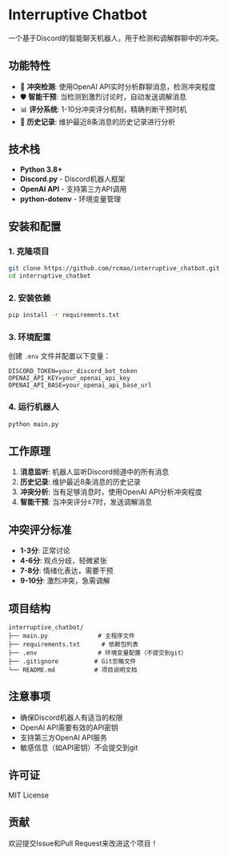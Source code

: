 # Interruptive Chatbot

一个基于Discord的智能聊天机器人，用于检测和调解群聊中的冲突。

## 功能特性

- 🤖 **冲突检测**: 使用OpenAI API实时分析群聊消息，检测冲突程度
- 🛡️ **智能干预**: 当检测到激烈讨论时，自动发送调解消息
- 📊 **评分系统**: 1-10分冲突评分机制，精确判断干预时机
- 🔄 **历史记录**: 维护最近8条消息的历史记录进行分析

## 技术栈

- **Python 3.8+**
- **Discord.py** - Discord机器人框架
- **OpenAI API** - 支持第三方API调用
- **python-dotenv** - 环境变量管理

## 安装和配置

### 1. 克隆项目
```bash
git clone https://github.com/rcmao/interruptive_chatbot.git
cd interruptive_chatbot
```

### 2. 安装依赖
```bash
pip install -r requirements.txt
```

### 3. 环境配置
创建 `.env` 文件并配置以下变量：
```env
DISCORD_TOKEN=your_discord_bot_token
OPENAI_API_KEY=your_openai_api_key
OPENAI_API_BASE=your_openai_api_base_url
```

### 4. 运行机器人
```bash
python main.py
```

## 工作原理

1. **消息监听**: 机器人监听Discord频道中的所有消息
2. **历史记录**: 维护最近8条消息的历史记录
3. **冲突分析**: 当有足够消息时，使用OpenAI API分析冲突程度
4. **智能干预**: 当冲突评分≥7时，发送调解消息

## 冲突评分标准

- **1-3分**: 正常讨论
- **4-6分**: 观点分歧，轻微紧张
- **7-8分**: 情绪化表达，需要干预
- **9-10分**: 激烈冲突，急需调解

## 项目结构

```
interruptive_chatbot/
├── main.py              # 主程序文件
├── requirements.txt      # 依赖包列表
├── .env                 # 环境变量配置（不提交到git）
├── .gitignore          # Git忽略文件
└── README.md           # 项目说明文档
```

## 注意事项

- 确保Discord机器人有适当的权限
- OpenAI API需要有效的API密钥
- 支持第三方OpenAI API服务
- 敏感信息（如API密钥）不会提交到git

## 许可证

MIT License

## 贡献

欢迎提交Issue和Pull Request来改进这个项目！ 